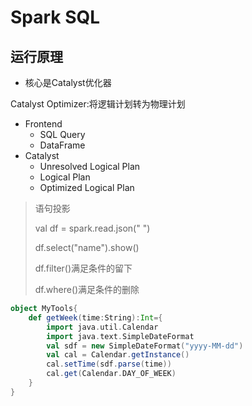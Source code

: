 # Spark SQL

## 运行原理

- 核心是Catalyst优化器

Catalyst Optimizer:将逻辑计划转为物理计划

- Frontend
  - SQL Query
  - DataFrame
- Catalyst
  - Unresolved Logical Plan
  - Logical Plan
  - Optimized Logical Plan

> 语句投影
>
> val df  = spark.read.json(" ")
>
> df.select("name").show()
>
> df.filter()满足条件的留下
>
> df.where()满足条件的删除

```scala
object MyTools{
    def getWeek(time:String):Int={
        import java.util.Calendar
        import java.text.SimpleDateFormat
        val sdf = new SimpleDateFormat("yyyy-MM-dd")
        val cal = Calendar.getInstance()
        cal.setTime(sdf.parse(time))
        cal.get(Calendar.DAY_OF_WEEK)
    }
}
```


